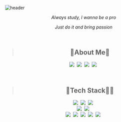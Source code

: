 ![header](https://capsule-render.vercel.app/api?text=RonieDevStitch&type=Rounded&color=97dbae&fontColor=ffffff&section=header&animation=twinkling)
<br>
<p align="center"><i>Always study, I wanna be a pro</i></p>
<p align="center"><i>Just do it and bring passion</i></p>
<br>

><h2 align="center"> 🐂About Me🐂</h2>
<p align="center">
  <a href="https://rssungjae1.github.io/"><img src="https://img.shields.io/badge/Portfolio_KR-000000?style=flat-square&logo=Undertale&logoColor=white&link=https://rssungjae1.github.io/"/></a>&nbsp
  <a href="https://rssungjae1.github.io/rssungjae1-jp/"><img src="https://img.shields.io/badge/Portfolio_JP-000000?style=flat-square&logo=Undertale&logoColor=white&link=https://rssungjae1.github.io/rssungjae1-jp/"/></a>&nbsp
  <a href="mailto:rssungjae1@gmail.com"><img src="https://img.shields.io/badge/Gmail-d14836?style=flat-square&logo=Gmail&logoColor=white&link=rssungjae1@gmail.com"/></a>&nbsp
  <a href="https://velog.io/@rssungjae"><img src="https://img.shields.io/badge/Tech%20Blog-11B48A?style=flat-square&logo=Vimeo&logoColor=white&link=https://velog.io/@rssungjae"/></a>&nbsp
</p>
<br>

><h2 align="center"> 🌱Tech Stack👨‍💻 </h2>
<p align="center">
  <img src="https://img.shields.io/badge/Java-007396?style=flat-square&logo=Java&logoColor=white"/></a>&nbsp 
  <img src="https://img.shields.io/badge/Javascript-ffb13b?style=flat-square&logo=javascript&logoColor=black"/></a>&nbsp
  <img src="https://img.shields.io/badge/Python-3766AB?style=flat-square&logo=Python&logoColor=white"/></a>&nbsp <br>
  <img src="https://img.shields.io/badge/Oracle-F80000?style=flat-square&logo=Oracle&logoColor=white"/></a>&nbsp 
  <img src="https://img.shields.io/badge/MySQL-4479A1?style=flat-square&logo=MySQL&logoColor=white"/></a>&nbsp <br>
  <img src="https://img.shields.io/badge/HTML5-E34F26?style=flat-square&logo=HTML5&logoColor=white"/></a>&nbsp 
  <img src="https://img.shields.io/badge/CSS3-1572B6?style=flat-square&logo=CSS3&logoColor=white"/></a>&nbsp 
  <img src="https://img.shields.io/badge/AWS-232F3E?style=flat-square&logo=Amazon AWS&logoColor=white"/></a>&nbsp 
  <img src="https://img.shields.io/badge/Docker-2496ED?style=flat-square&logo=Docker&logoColor=white"/></a>&nbsp 
  <img src="https://img.shields.io/badge/VSCode-5C2D91?style=flat-square&logo=Visual Studio&logoColor=white"/></a>&nbsp 
</p>
